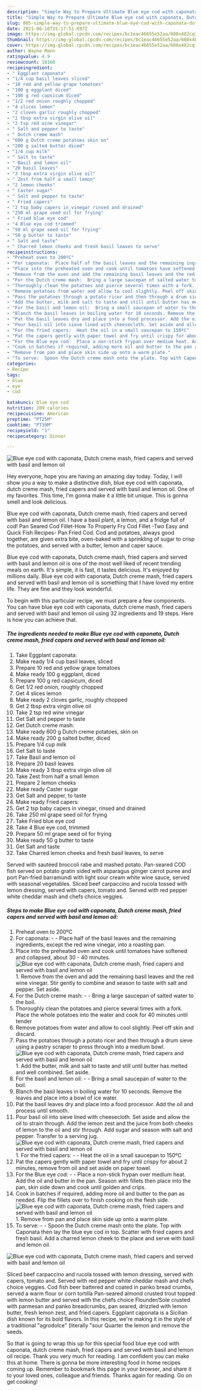 ```yaml
---
description: "Simple Way to Prepare Ultimate Blue eye cod with caponata, Dutch creme mash, fried capers and served with basil and lemon oil"
title: "Simple Way to Prepare Ultimate Blue eye cod with caponata, Dutch creme mash, fried capers and served with basil and lemon oil"
slug: 805-simple-way-to-prepare-ultimate-blue-eye-cod-with-caponata-dutch-creme-mash-fried-capers-and-served-with-basil-and-lemon-oil
date: 2021-06-16T15:17:51.697Z
image: https://img-global.cpcdn.com/recipes/bc1eac46655e52aa/680x482cq70/blue-eye-cod-with-caponata-dutch-creme-mash-fried-capers-and-served-with-basil-and-lemon-oil-recipe-main-photo.jpg
thumbnail: https://img-global.cpcdn.com/recipes/bc1eac46655e52aa/680x482cq70/blue-eye-cod-with-caponata-dutch-creme-mash-fried-capers-and-served-with-basil-and-lemon-oil-recipe-main-photo.jpg
cover: https://img-global.cpcdn.com/recipes/bc1eac46655e52aa/680x482cq70/blue-eye-cod-with-caponata-dutch-creme-mash-fried-capers-and-served-with-basil-and-lemon-oil-recipe-main-photo.jpg
author: Wayne Mann
ratingvalue: 4.9
reviewcount: 18160
recipeingredient:
- " Eggplant caponata"
- "1/4 cup basil leaves sliced"
- "10 red and yellow grape tomatoes"
- "100 g eggplant diced"
- "100 g red capsicum diced"
- "1/2 red onion roughly chopped"
- "4 slices lemon"
- "2 cloves garlic roughly chopped"
- "2 tbsp extra virgin olive oil"
- "2 tsp red wine vinegar"
- " Salt and pepper to taste"
- " Dutch creme mash"
- "600 g Dutch creme potatoes skin on"
- "200 g salted butter diced"
- "1/4 cup milk"
- " Salt to taste"
- " Basil and lemon oil"
- "20 basil leaves"
- "3 tbsp extra virgin olive oil"
- " Zest from half a small lemon"
- "2 lemon cheeks"
- " Caster sugar"
- " Salt and pepper to taste"
- " Fried capers"
- "2 tsp baby capers in vinegar rinsed and drained"
- "250 ml grape seed oil for frying"
- " Fried blue eye cod"
- "4 Blue eye cod trimmed"
- "50 ml grape seed oil for frying"
- "50 g butter to taste"
- " Salt and taste"
- " Charred lemon cheeks and fresh basil leaves to serve"
recipeinstructions:
- "Preheat oven to 200ºC"
- "For caponata:  Place half of the basil leaves and the remaining ingredients, except the red wine vinegar, into a roasting pan."
- "Place into the preheated oven and cook until tomatoes have softened and collapsed, about 30 - 40 minutes."
- "Remove from the oven and add the remaining basil leaves and the red wine vinegar. Stir gently to combine and season to taste with salt and pepper. Set aside."
- "For the Dutch creme mash:  Bring a large saucepan of salted water to the boil."
- "Thoroughly clean the potatoes and pierce several times with a fork. Place the whole potatoes into the water and cook for 40 minutes until tender"
- "Remove potatoes from water and allow to cool slightly. Peel off skin and discard."
- "Pass the potatoes through a potato ricer and then through a drum sieve using a pastry scraper to press through into a medium bowl."
- "Add the butter, milk and salt to taste and still until butter has melted and well combined. Set aside."
- "For the basil and lemon oil:  Bring a small saucepan of water to the boil."
- "Blanch the basil leaves in boiling water for 10 seconds. Remove the leaves and place into a bowl of ice water."
- "Pat the basil leaves dry and place into a food processor. Add the oil and process until smooth."
- "Pour basil oil into sieve lined with cheesecloth. Set aside and allow the oil to strain through. Add the lemon zest and the juice from both cheeks of lemon to the oil and stir through. Add sugar and season with salt and pepper. Transfer to a serving jug."
- "For the fried capers:  Heat the oil in a small saucepan to 150ºC"
- "Pat the capers gently with paper towel and fry until crispy for about 2 minutes, remove from oil and set aside on paper towel."
- "For the Blue eye cod:  Place a non-stick frypan over medium heat. Add the oil and butter in the pan. Season with fillets then place into the pan, skin side down and cook until golden and crips."
- "Cook in batches if required, adding more oil and butter to the pan as needed. Flip the fillets over to finish cooking on the flesh side."
- "Remove from pan and place skin side up onto a warm plate."
- "To serve:  Spoon the Dutch creme mash onto the plate. Top with Caponata then lay the blue eye cod in top. Scatter with fried capers and fresh basil. Add a charred lemon cheek to the place and serve with basil and lemon oil."
categories:
- Recipe
tags:
- blue
- eye
- cod

katakunci: blue eye cod 
nutrition: 109 calories
recipecuisine: American
preptime: "PT25M"
cooktime: "PT39M"
recipeyield: "1"
recipecategory: Dinner

---
```



![Blue eye cod with caponata, Dutch creme mash, fried capers and served with basil and lemon oil](https://img-global.cpcdn.com/recipes/bc1eac46655e52aa/680x482cq70/blue-eye-cod-with-caponata-dutch-creme-mash-fried-capers-and-served-with-basil-and-lemon-oil-recipe-main-photo.jpg)

Hey everyone, hope you are having an amazing day today. Today, I will show you a way to make a distinctive dish, blue eye cod with caponata, dutch creme mash, fried capers and served with basil and lemon oil. One of my favorites. This time, I'm gonna make it a little bit unique. This is gonna smell and look delicious.

Blue eye cod with caponata, Dutch creme mash, fried capers and served with basil and lemon oil. I have a basil plant, a lemon, and a fridge full of cod! Pan Seared Cod Fillet-How To Properly Fry Cod Fillet -Two Easy and Quick Fish Recipes- Pan Fried Cod. Cod and potatoes, always good together, are given extra bite, oven-baked with a sprinkling of sugar to crisp the potatoes, and served with a butter, lemon and caper sauce.

Blue eye cod with caponata, Dutch creme mash, fried capers and served with basil and lemon oil is one of the most well liked of recent trending meals on earth. It's simple, it is fast, it tastes delicious. It's enjoyed by millions daily. Blue eye cod with caponata, Dutch creme mash, fried capers and served with basil and lemon oil is something that I have loved my entire life. They are fine and they look wonderful.


To begin with this particular recipe, we must prepare a few components. You can have blue eye cod with caponata, dutch creme mash, fried capers and served with basil and lemon oil using 32 ingredients and 19 steps. Here is how you can achieve that.

<!--inarticleads1-->

##### The ingredients needed to make Blue eye cod with caponata, Dutch creme mash, fried capers and served with basil and lemon oil:

1. Take  Eggplant caponata:
1. Make ready 1/4 cup basil leaves, sliced
1. Prepare 10 red and yellow grape tomatoes
1. Make ready 100 g eggplant, diced
1. Prepare 100 g red capsicum, diced
1. Get 1/2 red onion, roughly chopped
1. Get 4 slices lemon
1. Make ready 2 cloves garlic, roughly chopped
1. Get 2 tbsp extra virgin olive oil
1. Take 2 tsp red wine vinegar
1. Get  Salt and pepper to taste
1. Get  Dutch creme mash:
1. Make ready 600 g Dutch creme potatoes, skin on
1. Make ready 200 g salted butter, diced
1. Prepare 1/4 cup milk
1. Get  Salt to taste
1. Take  Basil and lemon oil
1. Prepare 20 basil leaves
1. Make ready 3 tbsp extra virgin olive oil
1. Take  Zest from half a small lemon
1. Prepare 2 lemon cheeks
1. Make ready  Caster sugar
1. Get  Salt and pepper, to taste
1. Make ready  Fried capers:
1. Get 2 tsp baby capers in vinegar, rinsed and drained
1. Take 250 ml grape seed oil for frying
1. Take  Fried blue eye cod
1. Take 4 Blue eye cod, trimmed
1. Prepare 50 ml grape seed oil for frying
1. Make ready 50 g butter to taste
1. Get  Salt and taste
1. Take  Charred lemon cheeks and fresh basil leaves, to serve


Served with sautéed broccoli rabe and mashed potato. Pan-seared COD fish served on potato gratin sided with asparagus gimger carrot puree and port Pan-fried barramundi with light sour cream white wine sauce, served with seasonal vegetables. Sliced beef carpaccino and rucola tossed with lemon dressing, served with capers, tomato and. Served with red pepper white cheddar mash and chefs choice veggies. 

<!--inarticleads2-->

##### Steps to make Blue eye cod with caponata, Dutch creme mash, fried capers and served with basil and lemon oil:

1. Preheat oven to 200ºC
1. For caponata: -  - Place half of the basil leaves and the remaining ingredients, except the red wine vinegar, into a roasting pan.
1. Place into the preheated oven and cook until tomatoes have softened and collapsed, about 30 - 40 minutes.
<img src="//assets-global.cpcdn.com/assets/icons/button_play-2c75c40dde080a61004c1f40b05d8f140eaff45d7e9e6481dc71c63d2e7c4909.png" alt="Blue eye cod with caponata, Dutch creme mash, fried capers and served with basil and lemon oil">1. Remove from the oven and add the remaining basil leaves and the red wine vinegar. Stir gently to combine and season to taste with salt and pepper. Set aside.
1. For the Dutch creme mash: -  - Bring a large saucepan of salted water to the boil.
1. Thoroughly clean the potatoes and pierce several times with a fork. Place the whole potatoes into the water and cook for 40 minutes until tender
1. Remove potatoes from water and allow to cool slightly. Peel off skin and discard.
1. Pass the potatoes through a potato ricer and then through a drum sieve using a pastry scraper to press through into a medium bowl.
<img src="//assets-global.cpcdn.com/assets/icons/button_play-2c75c40dde080a61004c1f40b05d8f140eaff45d7e9e6481dc71c63d2e7c4909.png" alt="Blue eye cod with caponata, Dutch creme mash, fried capers and served with basil and lemon oil">1. Add the butter, milk and salt to taste and still until butter has melted and well combined. Set aside.
1. For the basil and lemon oil: -  - Bring a small saucepan of water to the boil.
1. Blanch the basil leaves in boiling water for 10 seconds. Remove the leaves and place into a bowl of ice water.
1. Pat the basil leaves dry and place into a food processor. Add the oil and process until smooth.
1. Pour basil oil into sieve lined with cheesecloth. Set aside and allow the oil to strain through. Add the lemon zest and the juice from both cheeks of lemon to the oil and stir through. Add sugar and season with salt and pepper. Transfer to a serving jug.
<img src="//assets-global.cpcdn.com/assets/icons/button_play-2c75c40dde080a61004c1f40b05d8f140eaff45d7e9e6481dc71c63d2e7c4909.png" alt="Blue eye cod with caponata, Dutch creme mash, fried capers and served with basil and lemon oil">1. For the fried capers: -  - Heat the oil in a small saucepan to 150ºC
1. Pat the capers gently with paper towel and fry until crispy for about 2 minutes, remove from oil and set aside on paper towel.
1. For the Blue eye cod: -  - Place a non-stick frypan over medium heat. Add the oil and butter in the pan. Season with fillets then place into the pan, skin side down and cook until golden and crips.
1. Cook in batches if required, adding more oil and butter to the pan as needed. Flip the fillets over to finish cooking on the flesh side.
<img src="//assets-global.cpcdn.com/assets/icons/button_play-2c75c40dde080a61004c1f40b05d8f140eaff45d7e9e6481dc71c63d2e7c4909.png" alt="Blue eye cod with caponata, Dutch creme mash, fried capers and served with basil and lemon oil">1. Remove from pan and place skin side up onto a warm plate.
1. To serve: -  - Spoon the Dutch creme mash onto the plate. Top with Caponata then lay the blue eye cod in top. Scatter with fried capers and fresh basil. Add a charred lemon cheek to the place and serve with basil and lemon oil.
<img src="//assets-global.cpcdn.com/assets/icons/button_play-2c75c40dde080a61004c1f40b05d8f140eaff45d7e9e6481dc71c63d2e7c4909.png" alt="Blue eye cod with caponata, Dutch creme mash, fried capers and served with basil and lemon oil">

Sliced beef carpaccino and rucola tossed with lemon dressing, served with capers, tomato and. Served with red pepper white cheddar mash and chefs choice veggies. Cod fish beer battered and coated in panko bread crumbs, served a warm flour or corn tortilla Pan-seared almond crusted trout topped with lemon butter and served with the chefs choice Flounder/Sole crusted with parmesan and panko breadcrumbs, pan seared, drizzled with lemon butter, fresh lemon zest, and fried capers. Eggplant caponata is a Sicilian dish known for its bold flavors. In this recipe, we&#39;re making it in the style of a traditional &#34;agrodolce&#34; (literally &#34;sour Quarter the lemon and remove the seeds. 

So that is going to wrap this up for this special food blue eye cod with caponata, dutch creme mash, fried capers and served with basil and lemon oil recipe. Thank you very much for reading. I am confident you can make this at home. There is gonna be more interesting food in home recipes coming up. Remember to bookmark this page in your browser, and share it to your loved ones, colleague and friends. Thanks again for reading. Go on get cooking!
